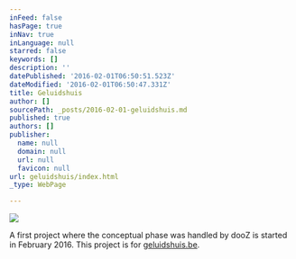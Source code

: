 ```yaml
---
inFeed: false
hasPage: true
inNav: true
inLanguage: null
starred: false
keywords: []
description: ''
datePublished: '2016-02-01T06:50:51.523Z'
dateModified: '2016-02-01T06:50:47.331Z'
title: Geluidshuis
author: []
sourcePath: _posts/2016-02-01-geluidshuis.md
published: true
authors: []
publisher:
  name: null
  domain: null
  url: null
  favicon: null
url: geluidshuis/index.html
_type: WebPage

---
```

![](https://the-grid-user-content.s3-us-west-2.amazonaws.com/ade68919-b0de-4a7d-8e6f-7ae251646d9c.png)

A first project where the conceptual phase was handled by dooZ is started in February 2016\. This project is for [geluidshuis.be][0]. 

[0]: htttp://www.geluidshuis.be/